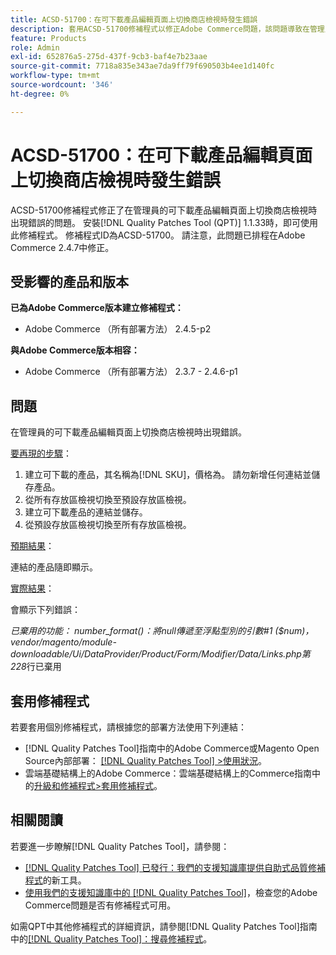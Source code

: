 ```yaml
---
title: ACSD-51700：在可下載產品編輯頁面上切換商店檢視時發生錯誤
description: 套用ACSD-51700修補程式以修正Adobe Commerce問題，該問題導致在管理員的可下載產品編輯頁面上切換商店檢視時出現錯誤。
feature: Products
role: Admin
exl-id: 652876a5-275d-437f-9cb3-baf4e7b23aae
source-git-commit: 7718a835e343ae7da9ff79f690503b4ee1d140fc
workflow-type: tm+mt
source-wordcount: '346'
ht-degree: 0%

---
```


# ACSD-51700：在可下載產品編輯頁面上切換商店檢視時發生錯誤

ACSD-51700修補程式修正了在管理員的可下載產品編輯頁面上切換商店檢視時出現錯誤的問題。 安裝[!DNL Quality Patches Tool (QPT)] 1.1.33時，即可使用此修補程式。 修補程式ID為ACSD-51700。 請注意，此問題已排程在Adobe Commerce 2.4.7中修正。

## 受影響的產品和版本

**已為Adobe Commerce版本建立修補程式：**

* Adobe Commerce （所有部署方法） 2.4.5-p2

**與Adobe Commerce版本相容：**

* Adobe Commerce （所有部署方法） 2.3.7 - 2.4.6-p1

## 問題

在管理員的可下載產品編輯頁面上切換商店檢視時出現錯誤。

<u>要再現的步驟</u>：

1. 建立可下載的產品，其名稱為[!DNL SKU]，價格為。 請勿新增任何連結並儲存產品。
1. 從所有存放區檢視切換至預設存放區檢視。
1. 建立可下載產品的連結並儲存。
1. 從預設存放區檢視切換至所有存放區檢視。

<u>預期結果</u>：

連結的產品隨即顯示。

<u>實際結果</u>：

會顯示下列錯誤：

*已棄用的功能： number_format()：將null傳遞至浮點型別的引數#1 ($num)，vendor/magento/module-downloadable/Ui/DataProvider/Product/Form/Modifier/Data/Links.php第228*&#x200B;行已棄用

## 套用修補程式

若要套用個別修補程式，請根據您的部署方法使用下列連結：

* [!DNL Quality Patches Tool]指南中的Adobe Commerce或Magento Open Source內部部署： [[!DNL Quality Patches Tool] >使用狀況](https://experienceleague.adobe.com/docs/commerce-operations/tools/quality-patches-tool/usage.html?lang=zh-Hant)。
* 雲端基礎結構上的Adobe Commerce：雲端基礎結構上的Commerce指南中的[升級和修補程式>套用修補程式](https://experienceleague.adobe.com/docs/commerce-cloud-service/user-guide/develop/upgrade/apply-patches.html?lang=zh-Hant)。

## 相關閱讀

若要進一步瞭解[!DNL Quality Patches Tool]，請參閱：

* [[!DNL Quality Patches Tool] 已發行：我們的支援知識庫提供自助式品質修補程式](/help/announcements/adobe-commerce-announcements/magento-quality-patches-released-new-tool-to-self-serve-quality-patches.md)的新工具。
* [使用我們的支援知識庫中的 [!DNL Quality Patches Tool]](/help/support-tools/patches-available-in-qpt-tool/check-patch-for-magento-issue-with-magento-quality-patches.md)，檢查您的Adobe Commerce問題是否有修補程式可用。

如需QPT中其他修補程式的詳細資訊，請參閱[!DNL Quality Patches Tool]指南中的[[!DNL Quality Patches Tool]：搜尋修補程式](https://experienceleague.adobe.com/tools/commerce-quality-patches/index.html?lang=zh-Hant)。

